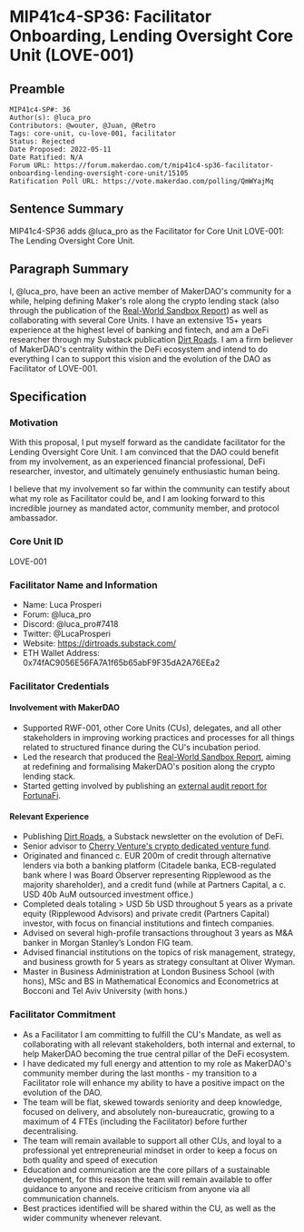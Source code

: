 # MIP41c4-SP36: Facilitator Onboarding, Lending Oversight Core Unit (LOVE-001)

## Preamble

```
MIP41c4-SP#: 36
Author(s): @luca_pro
Contributors: @wouter, @Juan, @Retro
Tags: core-unit, cu-love-001, facilitator
Status: Rejected
Date Proposed: 2022-05-11
Date Ratified: N/A
Forum URL: https://forum.makerdao.com/t/mip41c4-sp36-facilitator-onboarding-lending-oversight-core-unit/15105
Ratification Poll URL: https://vote.makerdao.com/polling/QmWYajMq
```

## Sentence Summary

MIP41c4-SP36 adds @luca_pro as the Facilitator for Core Unit LOVE-001: The Lending Oversight Core Unit.

## Paragraph Summary

I, @luca_pro, have been an active member of MakerDAO's community for a while, helping defining Maker's role along the crypto lending stack (also through the publication of the [Real-World Sandbox Report](https://forum.makerdao.com/t/real-world-sandbox-final-deliverable-for-consultation-round/11915?u=luca_pro)) as well as collaborating with several Core Units. I have an extensive 15+ years experience at the highest level of banking and fintech, and am a DeFi researcher through my Substack publication [Dirt Roads](https://dirtroads.substack.com/). I am a firm believer of MakerDAO's centrality within the DeFi ecosystem and intend to do everything I can to support this vision and the evolution of the DAO as Facilitator of LOVE-001.

## Specification

### Motivation

With this proposal, I put myself forward as the candidate facilitator for the Lending Oversight Core Unit. I am convinced that the DAO could benefit from my involvement, as an experienced financial professional, DeFi researcher, investor, and ultimately genuinely enthusiastic human being.

I believe that my involvement so far within the community can testify about what my role as Facilitator could be, and I am looking forward to this incredible journey as mandated actor, community member, and protocol ambassador.

### Core Unit ID

LOVE-001

### Facilitator Name and Information

- Name: Luca Prosperi
- Forum: @luca_pro
- Discord: @luca_pro#7418
- Twitter: @LucaProsperi
- Website: https://dirtroads.substack.com/
- ETH Wallet Address: 0x74fAC9056E56FA7A1f65b65abF9F35dA2A76EEa2

### Facilitator Credentials

#### Involvement with MakerDAO

* Supported RWF-001, other Core Units (CUs), delegates, and all other stakeholders in improving working practices and processes for all things related to structured finance during the CU's incubation period.
* Led the research that produced the [Real-World Sandbox Report](https://forum.makerdao.com/t/real-world-sandbox-final-deliverable-for-consultation-round/11915?u=luca_pro), aiming at redefining and formalising MakerDAO's position along the crypto lending stack.
* Started getting involved by publishing an [external audit report for FortunaFi](https://forum.makerdao.com/t/fortunafi-external-audit-report-by-luca-prosperi/10363?u=luca_pro).

#### Relevant Experience

* Publishing [Dirt Roads](https://dirtroads.substack.com/), a Substack newsletter on the evolution of DeFi.
* Senior advisor to [Cherry Venture's crypto dedicated venture fund](https://www.cherry.xyz).
* Originated and financed c. EUR 200m of credit through alternative lenders via both a banking platform (Citadele banka, ECB-regulated bank where I was Board Observer representing Ripplewood as the majority shareholder), and a credit fund (while at Partners Capital, a c. USD 40b AuM outsourced investment office.)
* Completed deals totaling > USD 5b USD throughout 5 years as a private equity (Ripplewood Advisors) and private credit (Partners Capital) investor, with focus on financial institutions and fintech companies.
* Advised on several high-profile transactions throughout 3 years as M&A banker in Morgan Stanley’s London FIG team.
* Advised financial institutions on the topics of risk management, strategy, and business growth for 5 years as strategy consultant at Oliver Wyman.
* Master in Business Administration at London Business School (with hons), MSc and BS in Mathematical Economics and Econometrics at Bocconi and Tel Aviv University (with hons.)

### Facilitator Commitment

* As a Facilitator I am committing to fulfill the CU's Mandate, as well as collaborating with all relevant stakeholders, both internal and external, to help MakerDAO becoming the true central pillar of the DeFi ecosystem.
* I have dedicated my full energy and attention to my role as MakerDAO's community member during the last months - my transition to a Facilitator role will enhance my ability to have a positive impact on the evolution of the DAO.
* The team will be flat, skewed towards seniority and deep knowledge, focused on delivery, and absolutely non-bureaucratic, growing to a maximum of 4 FTEs (including the Facilitator) before further decentralising.
* The team will remain available to support all other CUs, and loyal to a professional yet entrepreneurial mindset in order to keep a focus on both quality and speed of execution
* Education and communication are the core pillars of a sustainable development, for this reason the team will remain available to offer guidance to anyone and receive criticism from anyone via all communication channels.
* Best practices identified will be shared within the CU, as well as the wider community whenever relevant.
